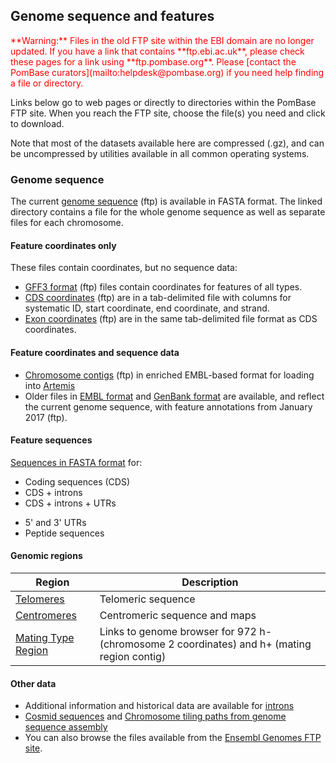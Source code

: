 ## Genome sequence and features

<div style="color: red">
**Warning:** Files in the old FTP site within the EBI domain are no
  longer updated. If you have a link that contains **ftp.ebi.ac.uk**,
  please check these pages for a link using
  **ftp.pombase.org**. Please [contact the PomBase
  curators](mailto:helpdesk@pombase.org) if you need help finding a
  file or directory.
</div>


Links below go to web pages or directly to directories within the
PomBase FTP site. When you reach the FTP site, choose the file(s) you
need and click to download.

Note that most of the datasets available here are compressed (.gz), and
can be uncompressed by utilities available in all common operating
systems.

### Genome sequence

The current [genome sequence](ftp://ftp.pombase.org/pombe/genome_sequence_and_features/fasta/) (ftp)
is available in FASTA format. The linked directory contains a file for
the whole genome sequence as well as separate files for each
chromosome.

#### Feature coordinates only

These files contain coordinates, but no sequence data:

-   [GFF3 format](ftp://ftp.pombase.org/pombe/genome_sequence_and_features/gff3/) (ftp)
    files contain coordinates for features of all types.
-   [CDS coordinates](ftp://ftp.pombase.org/pombe/genome_sequence_and_features/CDS_Coordinates/) (ftp) are in a tab-delimited file with columns for systematic ID, start coordinate, end coordinate, and strand.
-   [Exon coordinates](ftp://ftp.pombase.org/pombe/genome_sequence_and_features/Exon_Coordinates/) (ftp) are in the same tab-delimited file format as CDS coordinates.

#### Feature coordinates and sequence data

-   [Chromosome contigs](ftp://ftp.pombase.org/pombe/genome_sequence_and_features/artemis_files/) (ftp)
    in enriched EMBL-based format for loading into
    [Artemis](http://www.sanger.ac.uk/resources/software/artemis/)
-   Older files in [EMBL format](ftp://ftp.pombase.org/pombe/genome_sequence_and_features/OLD/20170906/embl/)
    and [GenBank format](ftp://ftp.pombase.org/pombe/genome_sequence_and_features/OLD/20170906/genbank/)
    are available, and reflect the current genome sequence, with feature annotations from January 2017 (ftp).

<!-- put this between the two existing lines above:
-   [Manually curated LTRs]() in GFF3 format
-->

#### Feature sequences

[Sequences in FASTA format](ftp://ftp.pombase.org/pombe/genome_sequence_and_features/feature_sequences/) for:

-   Coding sequences (CDS)
-   CDS + introns
-   CDS + introns + UTRs
<!-- -   Introns -->
-   5' and 3' UTRs
-   Peptide sequences
<!-- -   Non-coding RNA genes -->

#### Genomic regions

Region|Description
------|-----------
[Telomeres](status/telomeres)|Telomeric sequence
[Centromeres](status/centromeres)|Centromeric sequence and maps
[Mating Type Region](status/mating-type-region)|Links to genome browser for 972 h- (chromosome 2 coordinates) and h+ (mating region contig)

#### Other data

-   Additional information and historical data are available for [introns](downloads/intron-data)
-   [Cosmid sequences](ftp://ftp.pombase.org/pombe/Archived_directories/Cosmid_sequences/) and [Chromosome tiling paths from genome sequence assembly](ftp://ftp.pombase.org/pombe/Archived_directories/Cosmid_assembly_data/)
-   You can also browse the files available from the [Ensembl Genomes FTP
site](ftp://ftp.ensemblgenomes.org/pub/current/fungi/).

